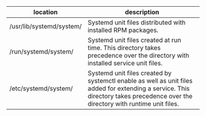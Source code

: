 |location|description|
--- | --- 
|/usr/lib/systemd/system/	|Systemd unit files distributed with installed RPM packages.|
|/run/systemd/system/|Systemd unit files created at run time. This directory takes precedence over the directory with installed service unit files.|
|/etc/systemd/system/|Systemd unit files created by systemctl enable as well as unit files added for extending a service. This directory takes precedence over the directory with runtime unit files.|
